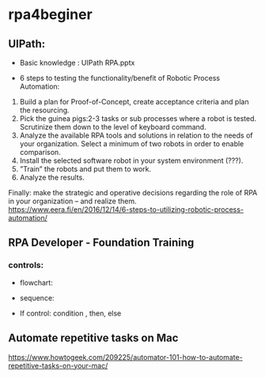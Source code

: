 # rpa4beginer

## UIPath:

* Basic knowledge : UIPath RPA.pptx


* 6 steps to testing the functionality/benefit of Robotic Process Automation:

1. Build a plan for Proof-of-Concept, create acceptance criteria and plan the resourcing.
2. Pick the guinea pigs:2-3 tasks or sub processes where a robot is tested. Scrutinize them down to the level of keyboard command.
3. Analyze the available RPA tools and solutions in relation to the needs of your organization. Select a minimum of two robots in order to enable comparison.
4. Install the selected software robot in your system environment (???).
5. ”Train” the robots and put them to work.
6. Analyze the results.

Finally: make the strategic and operative decisions regarding the role of RPA in your organization – and realize them.
https://www.eera.fi/en/2016/12/14/6-steps-to-utilizing-robotic-process-automation/

## RPA Developer - Foundation Training

### controls:
* flowchart:

* sequence:

* If control: condition , then, else

## Automate repetitive tasks on Mac

https://www.howtogeek.com/209225/automator-101-how-to-automate-repetitive-tasks-on-your-mac/
